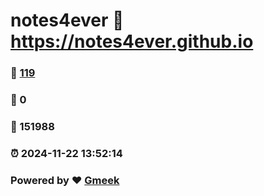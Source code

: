 # notes4ever :link: https://notes4ever.github.io 
### :page_facing_up: [119](https://notes4ever.github.io/tag.html) 
### :speech_balloon: 0 
### :hibiscus: 151988 
### :alarm_clock: 2024-11-22 13:52:14 
### Powered by :heart: [Gmeek](https://github.com/Meekdai/Gmeek)
